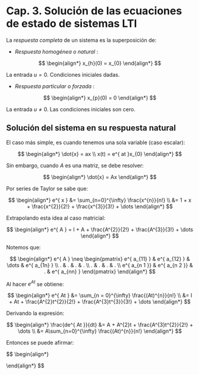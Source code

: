 # Cap. 3. Solución de las ecuaciones de estado de sistemas LTI

La _respuesta completa_ de un sistema es la superposición de:

- _Respuesta homogénea o natural_ :

$$
\begin{align*}
	x_{h}(0) = x_{0}
\end{align*}
$$

La entrada $u = 0$. Condiciones iniciales dadas.

- _Respuesta particular o forzada_ :

$$
\begin{align*}
	x_{p}(0) = 0
\end{align*}
$$

La entrada $u \neq 0$. Las condiciones iniciales son cero.


## Solución del sistema en su respuesta natural

El caso más simple, es cuando tenemos una sola variable (caso escalar):

$$
\begin{align*}
	\dot{x} = ax \\
	x(t) = e^{ at }x_{0}
\end{align*}
$$

Sin embargo, cuando $A$ es una matriz, se debe resolver:

$$
\begin{align*}
	\dot{x} = Ax
\end{align*}
$$

Por series de Taylor se sabe que:

$$
\begin{align*}
	e^{ x } &= \sum_{n=0}^{\infty} \frac{x^{n}}{n!} \\
	&= 1 + x + \frac{x^{2}}{2!} + \frac{x^{3}}{3!} + \dots
\end{align*}
$$

Extrapolando esta idea al caso matricial:

$$
\begin{align*}
	e^{ A } = I + A + \frac{A^{2}}{2!} + \frac{A^{3}}{3!} + \dots
\end{align*}
$$

Notemos que:

$$
\begin{align*}
	e^{ A } \neq
	\begin{pmatrix}
	e^{ a_{11} } & e^{ a_{12} } & \dots & e^{ a_{1n} } \\
. & . & . & . \\
	. & . & . & . \\
e^{ a_{n 1 }} & e^{ a_{n 2 }} & . & e^{ a_{nn} }
\end{pmatrix}
\end{align*}
$$

Al hacer $e^{ At }$ se obtiene:

$$
\begin{align*}
	e^{ At } &= \sum_{n = 0}^{\infty} \frac{(At)^{n}}{n!} \\
	&= I + At + \frac{A^{2}t^{2}}{2!} + \frac{A^{3}t^{3}}{3!} + \dots
\end{align*}
$$

Derivando la expresión:

$$
\begin{align*}
	\frac{de^{ At }}{dt} &= A + A^{2}t + \frac{A^{3}t^{2}}{2!} + \dots \\
	&= A\sum_{n=0}^{\infty} \frac{(At)^{n}}{n!}
\end{align*}
$$

Entonces se puede afirmar:

$$
\begin{align*}
	
\end{align*}
$$